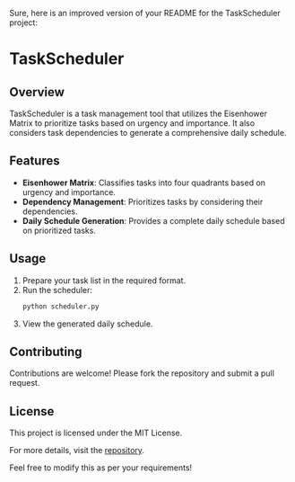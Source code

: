 Sure, here is an improved version of your README for the TaskScheduler project:

# TaskScheduler

## Overview

TaskScheduler is a task management tool that utilizes the Eisenhower Matrix to prioritize tasks based on urgency and importance. It also considers task dependencies to generate a comprehensive daily schedule.

## Features

- **Eisenhower Matrix**: Classifies tasks into four quadrants based on urgency and importance.
- **Dependency Management**: Prioritizes tasks by considering their dependencies.
- **Daily Schedule Generation**: Provides a complete daily schedule based on prioritized tasks.

## Usage

1. Prepare your task list in the required format.
2. Run the scheduler:
   ```sh
   python scheduler.py
   ```
3. View the generated daily schedule.

## Contributing

Contributions are welcome! Please fork the repository and submit a pull request.

## License

This project is licensed under the MIT License.

For more details, visit the [repository](https://github.com/adam-ajroudi/TaskScheduler).

Feel free to modify this as per your requirements!
